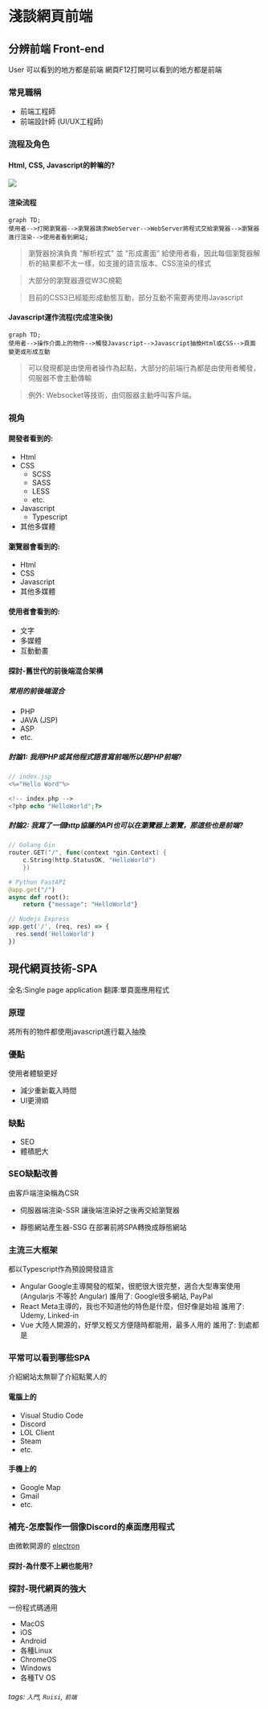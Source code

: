 # 淺談網頁前端


## 分辨前端 Front-end
User 可以看到的地方都是前端
網頁F12打開可以看到的地方都是前端

### 常見職稱
- 前端工程師
- 前端設計師 (UI/UX工程師)


### 流程及角色
#### Html, CSS, Javascript的幹嘛的?
![](https://i.imgur.com/HF9HHgo.png)


#### 渲染流程
```mermaid
graph TD;
使用者-->打開瀏覽器-->瀏覽器請求WebServer-->WebServer將程式交給瀏覽器-->瀏覽器進行渲染-->使用者看到網站;
```
> 瀏覽器扮演負責 "解析程式" 並 "形成畫面" 給使用者看，因此每個瀏覽器解析的結果都不太一樣，如支援的語言版本、CSS渲染的樣式

> 大部分的瀏覽器遵從W3C規範

> 目前的CSS3已經能形成動態互動，部分互動不需要再使用Javascript
#### Javascript運作流程(完成渲染後)

```mermaid
graph TD;
使用者-->操作介面上的物件-->觸發Javascript-->Javascript抽換Html或CSS-->頁面變更或形成互動
```

> 可以發現都是由使用者操作為起點，大部分的前端行為都是由使用者觸發，伺服器不會主動傳輸

> 例外: Websocket等技術，由伺服器主動呼叫客戶端。


### 視角
#### 開發者看到的:
- Html
- CSS
	- SCSS
	- SASS
	- LESS
	- etc.
- Javascript
	- Typescript
- 其他多媒體

#### 瀏覽器會看到的:
- Html
- CSS
- Javascript
- 其他多媒體

#### 使用者會看到的:
- 文字
- 多媒體
- 互動動畫

#### 探討-舊世代的前後端混合架構
##### 常用的前後端混合
- PHP
- JAVA (JSP)
- ASP
- etc.


##### 討論1: 我用PHP或其他程式語言寫前端所以是PHP前端?

```` java
// index.jsp
<%="Hello Word"%>
````

```` php
<!-- index.php -->
<?php echo "HelloWorld";?>
````

##### 討論2: 我寫了一個http協議的API也可以在瀏覽器上瀏覽，那這些也是前端?

```` go
// Golang Gin
router.GET("/", func(context *gin.Context) {
	c.String(http.StatusOK, "HelloWorld") 
	})

````

```` python
# Python FastAPI
@app.get("/")
async def root():
    return {"message": "HelloWorld"}
````

```` javascript
// Nodejs Express
app.get('/', (req, res) => {
  res.send('HelloWorld')
})
````


## 現代網頁技術-SPA
全名:Single page application
翻譯:單頁面應用程式

### 原理

將所有的物件都使用javascript進行載入抽換

### 優點
使用者體驗更好
- 減少重新載入時間
- UI更滑順

### 缺點
- SEO
- 體積肥大

### SEO缺點改善
由客戶端渲染稱為CSR
- 伺服器端渲染-SSR
讓後端渲染好之後再交給瀏覽器

- 靜態網站產生器-SSG
在部署前將SPA轉換成靜態網站

### 主流三大框架
都以Typescript作為預設開發語言
- Angular 
Google主導開發的框架，很肥很大很完整，適合大型專案使用 (Angularjs 不等於 Angular)
誰用了: Google很多網站, PayPal
- React
Meta主導的，我也不知道他的特色是什麼，但好像是始祖
誰用了: Udemy, Linked-in
- Vue
大陸人開源的，好學又輕又方便隨時都能用，最多人用的
誰用了: 到處都是

### 平常可以看到哪些SPA
介紹網站太無聊了介紹點驚人的
#### 電腦上的
- Visual Studio Code
- Discord
- LOL Client
- Steam
- etc.
#### 手機上的
- Google Map
- Gmail
- etc.

### 補充-怎麼製作一個像Discord的桌面應用程式
由微軟開源的 [electron](https://www.electronjs.org/)

#### 探討-為什麼不上網也能用?

### 探討-現代網頁的強大
一份程式碼通用
- MacOS
- iOS
- Android
- 各種Linux
- ChromeOS
- Windows
- 各種TV OS


###### tags: `入門`, `Ruisi`, `前端`